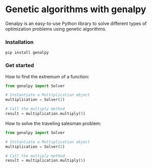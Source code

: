 # Genetic algorithms with genalpy
Genalpy is an easy-to-use Python library to solve different types of optimization problems using genetic algorithms. 

### Installation
```
pip install genalpy
```

### Get started
How to find the extremum of a function:

```Python
from genalpy import Solver

# Instantiate a Multiplication object
multiplication = Solver(2)

# Call the multiply method
result = multiplication.multiply(5)
```

How to solve the traveling salesman problem:

```Python
from genalpy import Solver

# Instantiate a Multiplication object
multiplication = Solver(2)

# Call the multiply method
result = multiplication.multiply(5)
```